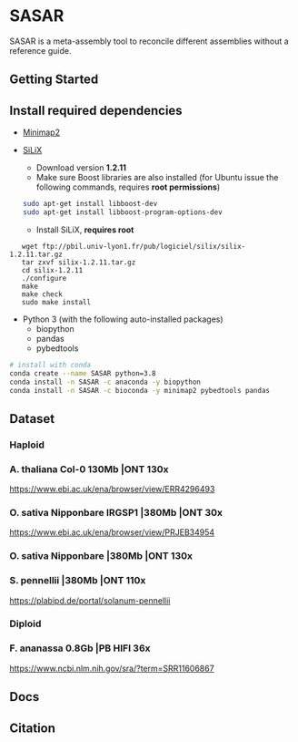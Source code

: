 # SASAR 

SASAR is a meta-assembly tool to reconcile different assemblies without a reference guide. 

## Getting Started
## Install required dependencies

- [Minimap2](https://github.com/lh3/minimap2)    
- [SiLiX](http://lbbe.univ-lyon1.fr/-SiLiX-?lang=en)

   * Download version **1.2.11**
   * Make sure Boost libraries are also installed (for Ubuntu issue the following commands, requires **root permissions**)
   ```bash
   sudo apt-get install libboost-dev
   sudo apt-get install libboost-program-options-dev
   ```
   * Install SiLiX, **requires root**
```
   wget ftp://pbil.univ-lyon1.fr/pub/logiciel/silix/silix-1.2.11.tar.gz
   tar zxvf silix-1.2.11.tar.gz
   cd silix-1.2.11
   ./configure
   make
   make check
   sudo make install
```
- Python 3 (with the following auto-installed packages)
    - biopython
    - pandas
    - pybedtools 
```bash
# install with conda
conda create --name SASAR python=3.8
conda install -n SASAR -c anaconda -y biopython
conda install -n SASAR -c bioconda -y minimap2 pybedtools pandas

```
## Dataset 
### Haploid
### A. thaliana Col-0 130Mb |ONT 130x 
https://www.ebi.ac.uk/ena/browser/view/ERR4296493

### O. sativa Nipponbare IRGSP1 |380Mb |ONT 30x
https://www.ebi.ac.uk/ena/browser/view/PRJEB34954

### O. sativa Nipponbare  |380Mb |ONT 130x
### S. pennellii  |380Mb |ONT 110x
https://plabipd.de/portal/solanum-pennellii

### Diploid
### F. ananassa 0.8Gb	|PB HIFI 36x
https://www.ncbi.nlm.nih.gov/sra/?term=SRR11606867
## Docs
## Citation

